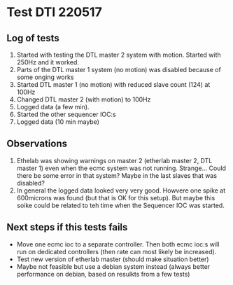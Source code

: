 # Test DTl 220517

## Log of tests
1. Started with testing the DTL master 2 system with motion. Started with 250Hz and it worked.
2. Parts of the DTL master 1 system (no motion) was disabled because of some onging works
3. Started DTL master 1 (no motion) with reduced slave count (124) at 100Hz
4. Changed DTL master 2 (with motion) to 100Hz
5. Logged data (a few min).
6. Started the other sequencer IOC:s
7. Logged data (10 min maybe)

## Observations
1. Ethelab was showing warnings on master 2 (etherlab master 2, DTL master 1) even when the ecmc system was not running. Strange... Could there be some error in that system? Maybe in the last slaves that was disabled?
2. In general the logged data looked very very good. Howvere one spike at 600microns was found (but that is OK for this setup). But maybe this soike could be related to teh time when the Sequencer IOC was started.  

## Next steps if this tests fails
* Move one ecmc ioc to a separate controller. Then both ecmc ioc:s will run on dedicated controllers (then rate can most likely be increased).
* Test new version of etherlab master (should make situation better)
* Maybe not feasible but use a debian system instead (always better performance on debian, based on resulkts from a few tests)

